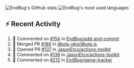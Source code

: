 ![EndBug's GitHub stats](https://github-readme-stats.vercel.app/api?username=endbug&show_icons=true&theme=dark)
![EndBug's most used languages](https://github-readme-stats.vercel.app/api/top-langs/?username=endbug&layout=compact&theme=dark)

## ⚡ Recent Activity

<!--START_SECTION:activity-->
1. 💬 Commented on [#154](https://github.com//EndBug/add-and-commit/issues/154) in [EndBug/add-and-commit](https://github.com//EndBug/add-and-commit)
2. 🎉 Merged PR [#186](https://github.com//dbots-pkg/dbots.js/pull/186) in [dbots-pkg/dbots.js](https://github.com//dbots-pkg/dbots.js)
3. 💪 Opened PR [#137](https://github.com//JasonEtco/actions-toolkit/pull/137) in [JasonEtco/actions-toolkit](https://github.com//JasonEtco/actions-toolkit)
4. 💬 Commented on [#136](https://github.com//JasonEtco/actions-toolkit/issues/136) in [JasonEtco/actions-toolkit](https://github.com//JasonEtco/actions-toolkit)
5. 💬 Commented on [#212](https://github.com//EndBug/game-tracker/issues/212) in [EndBug/game-tracker](https://github.com//EndBug/game-tracker)
<!--END_SECTION:activity-->
